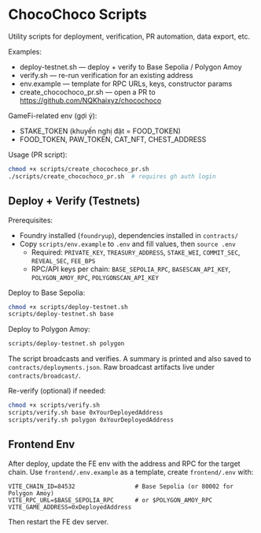 # ChocoChoco Scripts

Utility scripts for deployment, verification, PR automation, data export, etc.

Examples:
- deploy-testnet.sh — deploy + verify to Base Sepolia / Polygon Amoy
- verify.sh — re-run verification for an existing address
- env.example — template for RPC URLs, keys, constructor params
- create_chocochoco_pr.sh — open a PR to https://github.com/NQKhaixyz/chocochoco

GameFi-related env (gợi ý):
- STAKE_TOKEN (khuyến nghị đặt = FOOD_TOKEN)
- FOOD_TOKEN, PAW_TOKEN, CAT_NFT, CHEST_ADDRESS

Usage (PR script):

```bash
chmod +x scripts/create_chocochoco_pr.sh
./scripts/create_chocochoco_pr.sh  # requires gh auth login
```

## Deploy + Verify (Testnets)

Prerequisites:
- Foundry installed (`foundryup`), dependencies installed in `contracts/`
- Copy `scripts/env.example` to `.env` and fill values, then `source .env`
  - Required: `PRIVATE_KEY`, `TREASURY_ADDRESS`, `STAKE_WEI`, `COMMIT_SEC`, `REVEAL_SEC`, `FEE_BPS`
  - RPC/API keys per chain: `BASE_SEPOLIA_RPC`, `BASESCAN_API_KEY`, `POLYGON_AMOY_RPC`, `POLYGONSCAN_API_KEY`

Deploy to Base Sepolia:

```bash
chmod +x scripts/deploy-testnet.sh
scripts/deploy-testnet.sh base
```

Deploy to Polygon Amoy:

```bash
scripts/deploy-testnet.sh polygon
```

The script broadcasts and verifies. A summary is printed and also saved to `contracts/deployments.json`. Raw broadcast artifacts live under `contracts/broadcast/`.

Re-verify (optional) if needed:

```bash
chmod +x scripts/verify.sh
scripts/verify.sh base 0xYourDeployedAddress
scripts/verify.sh polygon 0xYourDeployedAddress
```

## Frontend Env

After deploy, update the FE env with the address and RPC for the target chain. Use `frontend/.env.example` as a template, create `frontend/.env` with:

```
VITE_CHAIN_ID=84532                 # Base Sepolia (or 80002 for Polygon Amoy)
VITE_RPC_URL=$BASE_SEPOLIA_RPC      # or $POLYGON_AMOY_RPC
VITE_GAME_ADDRESS=0xDeployedAddress
```

Then restart the FE dev server.
